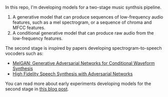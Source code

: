 In this repo, I'm developing models for a two-stage music synthsis pipeline.

1. A generative model that can produce sequences of low-frequency audio features, 
   such as a mel spectrogram, or a sequence of chroma and MFCC features.
2. A conditional generative model that can produce raw audio from the 
   low-frequency features.

The second stage is inspired by papers developing spectrogram-to-speech vocoders 
such as:
 
- [MelGAN: Generative Adversarial Networks for Conditional Waveform Synthesis](https://arxiv.org/abs/1910.06711)
- [High Fidelity Speech Synthesis with Adversarial Networks](https://arxiv.org/abs/1909.11646)

You can read more about early experiments developing models for the second 
stage in [this blog post](https://johnvinyard.github.io/synthesis/2020/04/01/gan-vocoder.html). 